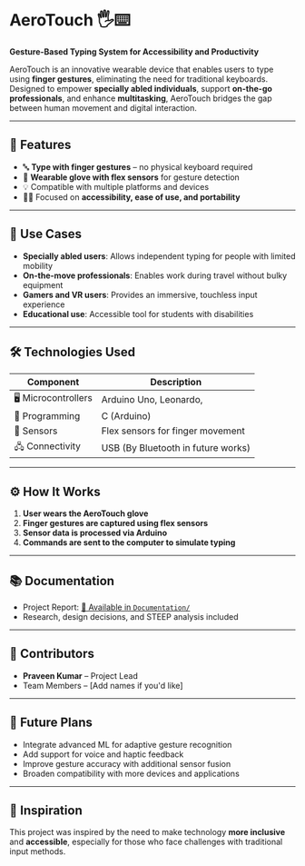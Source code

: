 # AeroTouch 🖐️⌨️  
**Gesture-Based Typing System for Accessibility and Productivity**

AeroTouch is an innovative wearable device that enables users to type using **finger gestures**, eliminating the need for traditional keyboards. Designed to empower **specially abled individuals**, support **on-the-go professionals**, and enhance **multitasking**, AeroTouch bridges the gap between human movement and digital interaction.

---

## 🚀 Features

- 🔤 **Type with finger gestures** – no physical keyboard required
- 🧤 **Wearable glove with flex sensors** for gesture detection
- 💡 Compatible with multiple platforms and devices
- 🧑‍🦽 Focused on **accessibility, ease of use, and portability**

---

## 🎯 Use Cases

- **Specially abled users**: Allows independent typing for people with limited mobility
- **On-the-move professionals**: Enables work during travel without bulky equipment
- **Gamers and VR users**: Provides an immersive, touchless input experience
- **Educational use**: Accessible tool for students with disabilities

---

## 🛠️ Technologies Used

| Component             | Description                          |
|----------------------|--------------------------------------|
| 🖥️ Microcontrollers   | Arduino Uno, Leonardo, |
| 🧠 Programming        | C (Arduino)|
| 🧤 Sensors            | Flex sensors for finger movement     |
| 🖧 Connectivity       | USB (By Bluetooth in future works)     |

---

## ⚙️ How It Works

1. **User wears the AeroTouch glove**
2. **Finger gestures are captured using flex sensors**
3. **Sensor data is processed via Arduino**
4. **Commands are sent to the computer to simulate typing**

---

## 📚 Documentation

- Project Report: [📄 Available in `Documentation/`](./Documentation)
- Research, design decisions, and STEEP analysis included

---

## 🤝 Contributors

- **Praveen Kumar** – Project Lead  
- Team Members – [Add names if you'd like]

---

## 📌 Future Plans

- Integrate advanced ML for adaptive gesture recognition
- Add support for voice and haptic feedback
- Improve gesture accuracy with additional sensor fusion
- Broaden compatibility with more devices and applications

---

## 🧠 Inspiration

This project was inspired by the need to make technology **more inclusive** and **accessible**, especially for those who face challenges with traditional input methods.
